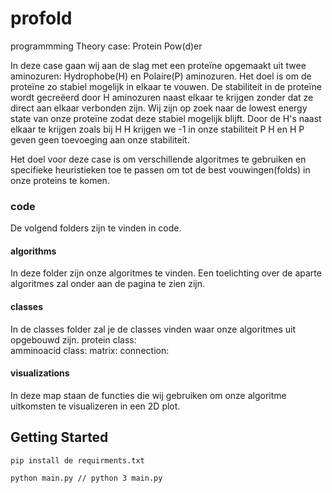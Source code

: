 # profold
programmming Theory
case: Protein Pow(d)er

In deze case gaan wij aan de slag met een proteïne opgemaakt uit twee aminozuren: Hydrophobe(H) en Polaire(P) aminozuren. Het doel is om de proteïne zo stabiel mogelijk in elkaar te vouwen. De stabiliteit in de proteïne wordt gecreëerd  door H aminozuren naast elkaar te krijgen zonder dat ze direct aan elkaar verbonden zijn. Wij zijn op zoek naar de 
lowest energy state van onze proteïne zodat deze stabiel mogelijk blijft. Door de H's naast elkaar te krijgen zoals bij H H  krijgen we -1 in onze stabiliteit P H en H P geven geen toevoeging aan onze stabiliteit.

Het doel voor deze case is om verschillende algoritmes te gebruiken en specifieke heuristieken toe te passen om tot de best vouwingen(folds) in onze proteins te komen.

### code
De volgend folders zijn te vinden in code.

#### algorithms
In deze folder zijn onze algoritmes te vinden. Een toelichting over de aparte algoritmes zal onder aan de pagina te zien zijn.

#### classes
In de classes folder zal je de classes vinden waar onze algoritmes uit opgebouwd zijn. 
protein class:  
amminoacid class:
matrix:
connection:

#### visualizations
In deze map staan de functies die wij gebruiken om onze algoritme uitkomsten te visualizeren in een 2D plot.

## Getting Started
```command 
pip install de requirments.txt
```

```command
python main.py // python 3 main.py
```